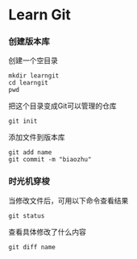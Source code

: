 # Learn Git

### 创建版本库

创建一个空目录

```
mkdir learngit
cd learngit
pwd
```

把这个目录变成Git可以管理的仓库

``` 
git init
```

添加文件到版本库

```
git add name
git commit -m "biaozhu"
```

### 时光机穿梭

当修改文件后，可用以下命令查看结果

```
git status
```

查看具体修改了什么内容

```
git diff name
```

